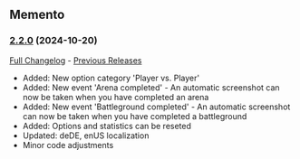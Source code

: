 ## Memento
### [2.2.0](https://github.com/diomsg-code/Memento/tree/2.2.0) (2024-10-20)
[Full Changelog](https://github.com/diomsg-code/Memento/compare/2.1.1...2.2.0) - [Previous Releases](https://github.com/diomsg-code/Memento/releases)

- Added: New option category 'Player vs. Player'
- Added: New event 'Arena completed' - An automatic screenshot can now be taken when you have completed an arena
- Added: New event 'Battleground completed' - An automatic screenshot can now be taken when you have completed a battleground
- Added: Options and statistics can be reseted
- Updated: deDE, enUS localization
- Minor code adjustments
